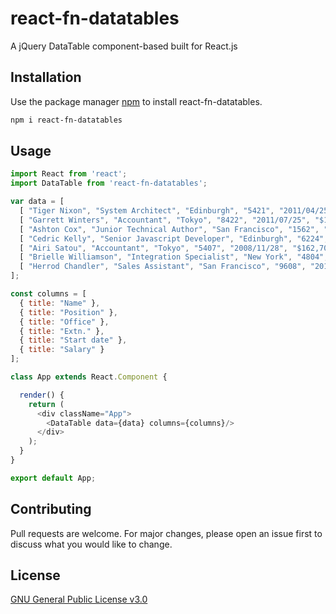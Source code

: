 # react-fn-datatables

A jQuery DataTable component-based built for React.js

## Installation

Use the package manager [npm](https://docs.npmjs.com/downloading-and-installing-node-js-and-npm) to install react-fn-datatables.

```bash
npm i react-fn-datatables
```

## Usage

```javascript
import React from 'react';
import DataTable from 'react-fn-datatables';

var data = [
  [ "Tiger Nixon", "System Architect", "Edinburgh", "5421", "2011/04/25", "$320,800" ],
  [ "Garrett Winters", "Accountant", "Tokyo", "8422", "2011/07/25", "$170,750" ],
  [ "Ashton Cox", "Junior Technical Author", "San Francisco", "1562", "2009/01/12", "$86,000" ],
  [ "Cedric Kelly", "Senior Javascript Developer", "Edinburgh", "6224", "2012/03/29", "$433,060" ],
  [ "Airi Satou", "Accountant", "Tokyo", "5407", "2008/11/28", "$162,700" ],
  [ "Brielle Williamson", "Integration Specialist", "New York", "4804", "2012/12/02", "$372,000" ],
  [ "Herrod Chandler", "Sales Assistant", "San Francisco", "9608", "2012/08/06", "$137,500" ]
];

const columns = [
  { title: "Name" },
  { title: "Position" },
  { title: "Office" },
  { title: "Extn." },
  { title: "Start date" },
  { title: "Salary" }
];

class App extends React.Component {

  render() {
    return (
      <div className="App">
        <DataTable data={data} columns={columns}/>
      </div>
    );
  }
}

export default App;
```

## Contributing
Pull requests are welcome. For major changes, please open an issue first to discuss what you would like to change.

## License
[GNU General Public License v3.0](https://github.com/iamuch/react-fn-datatables/blob/master/LICENSE)